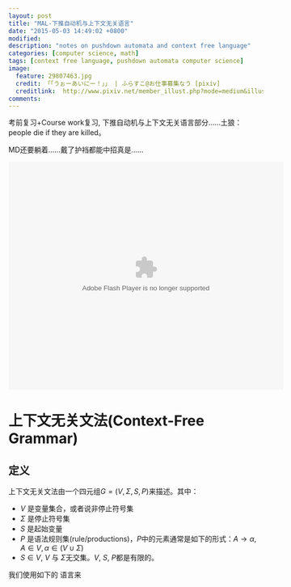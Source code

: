 ```yaml
---
layout: post
title: "MAL-下推自动机与上下文无关语言"
date: "2015-05-03 14:49:02 +0800"
modified: 
description: "notes on pushdown automata and context free language"
categories: [computer science, math]
tags: [context free language, pushdown automata computer science]
image:
  feature: 29807463.jpg
  credit: 「「うぉーあいにー！」」 | ふらすこ@お仕事募集なう [pixiv]
  creditlink:  http://www.pixiv.net/member_illust.php?mode=medium&illust_id=29807463
comments: 
---
```


考前复习+Course work复习, 下推自动机与上下文无关语言部分……土狼：people die if they are killed。

MD还要躺着……戴了护裆都能中招真是……

<embed height="452" width="544" quality="high" allowfullscreen="true"
type="application/x-shockwave-flash"
src="http://share.acg.tv/flash.swf" flashvars="aid=382643&page=1"
pluginspage="http://www.adobe.com/shockwave/download/download.cgi?P1_Prod_Version=ShockwaveFlash"
/>

# 上下文无关文法(Context-Free Grammar)

## 定义

上下文无关文法由一个四元组$G=(V, \Sigma, S, P)$来描述。其中：

* $V$ 是变量集合，或者说非停止符号集
* $\Sigma$ 是停止符号集
* $S$ 是起始变量
* $P$ 是语法规则集(rule/productions)，$P$中的元素通常是如下的形式：$A \to
  \alpha, A \in V, \alpha \in (V \cup \Sigma)$
* $S \in V$, $V$ 与 $\Sigma$无交集。$V$, $S$, $P$都是有限的。

我们使用如下的 语言来

